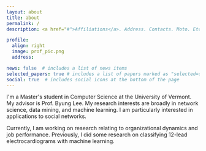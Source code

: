 ```yaml
---
layout: about
title: about
permalink: /
description: <a href="#">Affiliations</a>. Address. Contacts. Moto. Etc.

profile:
  align: right
  image: prof_pic.png
  address:

news: false  # includes a list of news items
selected_papers: true # includes a list of papers marked as "selected={true}"
social: true  # includes social icons at the bottom of the page
---
```


I'm a Master's student in Computer Science at the University of Vermont. My advisor is Prof. Byung Lee. My research interests are  broadly in network science, data mining, and machine learning. I am particularly interested in applications to social networks.

Currently, I am working on research relating to organizational dynamics and job performance. Previously, I did some research on classifying 12-lead electrocardiograms with machine learning.
